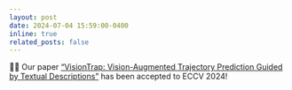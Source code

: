 ```yaml
---
layout: post
date: 2024-07-04 15:59:00-0400
inline: true
related_posts: false
---
```


📄✨ Our paper [“VisionTrap: Vision-Augmented Trajectory Prediction Guided by Textual Descriptions”](https://arxiv.org/abs/2407.12345) has been accepted to ECCV 2024!